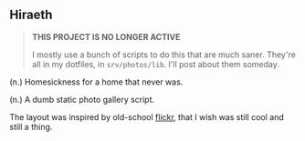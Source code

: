 Hiraeth
---

> **THIS PROJECT IS NO LONGER ACTIVE**
>
> I mostly use a bunch of scripts to do this that are much saner. They're all
> in my dotfiles, in `srv/photos/lib`. I'll post about them someday.

(n.) Homesickness for a home that never was.

(n.) A dumb static photo gallery script.

The layout was inspired by old-school [flickr](https://www.flickr.com/photos/tylercipriani/?details=1), that I wish was still cool and still a thing.
